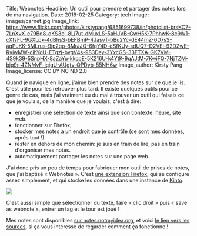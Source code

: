Title: Webnotes
Headline: Un outil pour prendre et partager des notes lors de ma navigation.
Date: 2018-02-25
Category: tech
Image: images/carnet.jpg
Image_link: https://www.flickr.com/photos/kirstypang/6851699738/in/photolist-brsKC7-7LnXvX-e79Bq8-qKS3ej-8Lj7ut-dMuxLS-5aHJVB-GwH5K-7PhhwK-8c9W1-cXfsFL-9GXLpk-4dBhsS-bEFBmP-4JasvT-bBu2Yc-dE44mZ-6D7sS-aqPuKK-5MLrus-9jp2qo-8MrJJQ-6fqY4D-dSfKUy-sdUQ7-D2VEi-92DZwE-RviwMW-cihYoU-ETgzj-bvgV4s-983Dey-3YxcGS-33FTXA-GK7VM-4S9k39-5SnpHX-8aZaYu-kkcpE-5K216U-k4YtK-9qAJtM-7KwiFQ-7NjTZM-bjq9r-4ZNMyF-iqjqU-AUgtv-QPDyb-55NH6w
Image_author: Kirsty Pang
Image_license: CC BY NC ND 2.0

Quand je navigue en ligne, j'aime bien prendre des notes sur ce que je lis. C'est utile pour les retrouver plus tard. Il existe quelques outils pour ce genre de cas, mais j'ai vraiment eu du mal à trouver un outil qui faisais ce que je voulais, de la manière que je voulais, c'est à dire:

- enregistrer une sélection de texte ainsi que son contexte: heure, site web.
- fonctionner sur Firefox;
- stocker mes notes à un endroit que je contrôle (ce sont mes données, après tout !)
- rester en dehors de mon chemin: je suis en train de lire, pas en train d'organiser mes notes.
- automatiquement partager les notes sur une page web.

J'ai donc pris un peu de temps pour fabriquer mon outil de prises de notes, que j'ai baptisé « Webnotes ». C'est [une extension Firefox](https://addons.mozilla.org/en-US/firefox/addon/wwebnotes/), qui se configure assez simplement, et qui stocke les données dans une instance de [Kinto](http://kinto-storage.org/).

<img src="https://github.com/almet/webnotes/blob/master/webnotes.gif?raw=true" />

C'est aussi simple que sélectionner du texte, faire « clic droit » puis « save as webnote », entrer un tag et le tour est joué !

Mes notes sont disponibles [sur notes.notmyidea.org](https://notes.notmyidea.org), et voici [le lien vers les sources](https://github.com/almet/webnotes), si ça vous intéresse de regarder comment ça fonctionne !
